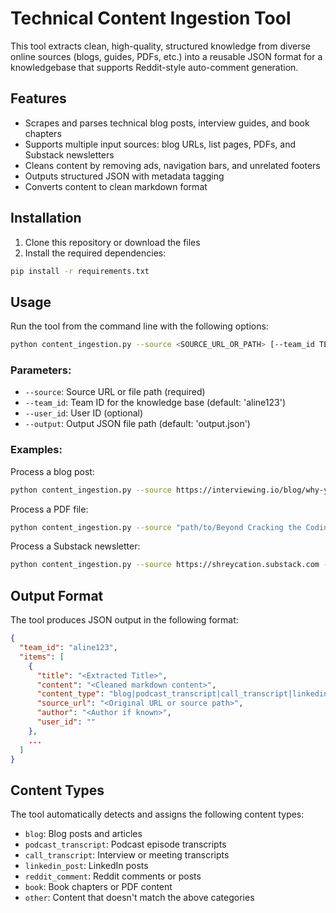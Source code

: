 # Technical Content Ingestion Tool

This tool extracts clean, high-quality, structured knowledge from diverse online sources (blogs, guides, PDFs, etc.) into a reusable JSON format for a knowledgebase that supports Reddit-style auto-comment generation.

## Features

- Scrapes and parses technical blog posts, interview guides, and book chapters
- Supports multiple input sources: blog URLs, list pages, PDFs, and Substack newsletters
- Cleans content by removing ads, navigation bars, and unrelated footers
- Outputs structured JSON with metadata tagging
- Converts content to clean markdown format

## Installation

1. Clone this repository or download the files
2. Install the required dependencies:

```bash
pip install -r requirements.txt
```

## Usage

Run the tool from the command line with the following options:

```bash
python content_ingestion.py --source <SOURCE_URL_OR_PATH> [--team_id TEAM_ID] [--user_id USER_ID] [--output OUTPUT_FILE]
```

### Parameters:

- `--source`: Source URL or file path (required)
- `--team_id`: Team ID for the knowledge base (default: 'aline123')
- `--user_id`: User ID (optional)
- `--output`: Output JSON file path (default: 'output.json')

### Examples:

Process a blog post:

```bash
python content_ingestion.py --source https://interviewing.io/blog/why-you-bombed-your-last-interview --output blog_output.json
```

Process a PDF file:

```bash
python content_ingestion.py --source "path/to/Beyond Cracking the Coding Interview - Ch 1-8.pdf" --output book_output.json
```

Process a Substack newsletter:

```bash
python content_ingestion.py --source https://shreycation.substack.com --output newsletter_output.json
```

## Output Format

The tool produces JSON output in the following format:

```json
{
  "team_id": "aline123",
  "items": [
    {
      "title": "<Extracted Title>",
      "content": "<Cleaned markdown content>",
      "content_type": "blog|podcast_transcript|call_transcript|linkedin_post|reddit_comment|book|other",
      "source_url": "<Original URL or source path>",
      "author": "<Author if known>",
      "user_id": ""
    },
    ...
  ]
}
```

## Content Types

The tool automatically detects and assigns the following content types:

- `blog`: Blog posts and articles
- `podcast_transcript`: Podcast episode transcripts
- `call_transcript`: Interview or meeting transcripts
- `linkedin_post`: LinkedIn posts
- `reddit_comment`: Reddit comments or posts
- `book`: Book chapters or PDF content
- `other`: Content that doesn't match the above categories
